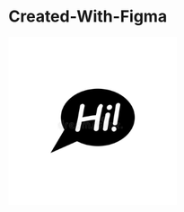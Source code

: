 # Created-With-Figma
<img width="300" height="300" src="images/photo_2021-10-10_19-01-42.jpg"><img>

